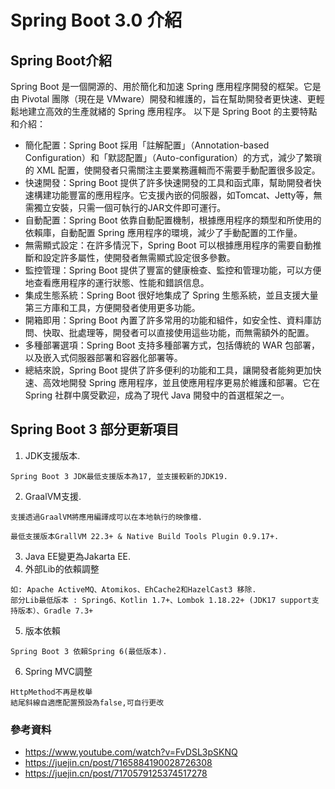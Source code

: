# Spring Boot 3.0 介紹

## Spring Boot介紹

Spring Boot 是一個開源的、用於簡化和加速 Spring 應用程序開發的框架。它是由 Pivotal 團隊（現在是 VMware）開發和維護的，旨在幫助開發者更快速、更輕鬆地建立高效的生產就緒的 Spring 應用程序。
以下是 Spring Boot 的主要特點和介紹：
* 簡化配置：Spring Boot 採用「註解配置」（Annotation-based Configuration）和「默認配置」（Auto-configuration）的方式，減少了繁瑣的 XML 配置，使開發者只需關注主要業務邏輯而不需要手動配置很多設定。
* 快速開發：Spring Boot 提供了許多快速開發的工具和函式庫，幫助開發者快速構建功能豐富的應用程序。它支援內嵌的伺服器，如Tomcat、Jetty等，無需獨立安裝，只需一個可執行的JAR文件即可運行。
* 自動配置：Spring Boot 依靠自動配置機制，根據應用程序的類型和所使用的依賴庫，自動配置 Spring 應用程序的環境，減少了手動配置的工作量。
* 無需顯式設定：在許多情況下，Spring Boot 可以根據應用程序的需要自動推斷和設定許多屬性，使開發者無需顯式設定很多參數。
* 監控管理：Spring Boot 提供了豐富的健康檢查、監控和管理功能，可以方便地查看應用程序的運行狀態、性能和錯誤信息。
* 集成生態系統：Spring Boot 很好地集成了 Spring 生態系統，並且支援大量第三方庫和工具，方便開發者使用更多功能。
* 開箱即用：Spring Boot 內置了許多常用的功能和組件，如安全性、資料庫訪問、快取、批處理等，開發者可以直接使用這些功能，而無需額外的配置。
* 多種部署選項：Spring Boot 支持多種部署方式，包括傳統的 WAR 包部署，以及嵌入式伺服器部署和容器化部署等。
* 總結來說，Spring Boot 提供了許多便利的功能和工具，讓開發者能夠更加快速、高效地開發 Spring 應用程序，並且使應用程序更易於維護和部署。它在 Spring 社群中廣受歡迎，成為了現代 Java 開發中的首選框架之一。


## Spring Boot 3 部分更新項目
1. JDK支援版本.
  ```
  Spring Boot 3 JDK最低支援版本為17, 並支援較新的JDK19.
  ```
2. GraalVM支援.
  ```
  支援透過GraalVM將應用編譯成可以在本地執行的映像檔.
  
  最低支援版本GrallVM 22.3+ & Native Build Tools Plugin 0.9.17+.
  ```
3. Java EE變更為Jakarta EE.
4. 外部Lib的依賴調整
  ```
  如: Apache ActiveMQ、Atomikos、EhCache2和HazelCast3 移除.
  部分Lib最低版本 : Spring6、Kotlin 1.7+、Lombok 1.18.22+ (JDK17 support支持版本）、Gradle 7.3+ 
  ```
5. 版本依賴
  ```
  Spring Boot 3 依賴Spring 6(最低版本).
  ```
6. Spring MVC調整
  ```
  HttpMethod不再是枚舉
  結尾斜線自適應配置預設為false,可自行更改
  
  ```
   
### 參考資料
* <https://www.youtube.com/watch?v=FvDSL3pSKNQ>
* <https://juejin.cn/post/7165884190028726308>
* <https://juejin.cn/post/7170579125374517278>
